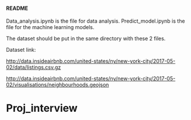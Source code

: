 #### README
Data_analysis.ipynb is the file for data analysis.
Predict_model.ipynb is the file for the machine learning models.  

The dataset should be put in the same directory with these 2 files.  

Dataset link:  
 
http://data.insideairbnb.com/united-states/ny/new-york-city/2017-05-02/data/listings.csv.gz

http://data.insideairbnb.com/united-states/ny/new-york-city/2017-05-02/visualisations/neighbourhoods.geojson

# Proj_interview
